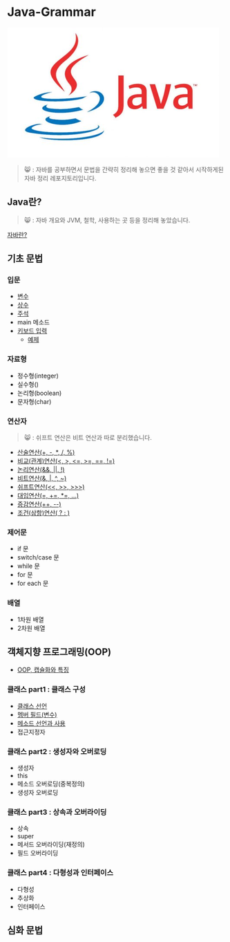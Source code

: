 Java-Grammar
==========
![자바](./img/java.jpg)
> 😸 : 자바를 공부하면서 문법을 간략히 정리해 놓으면 좋을 것 같아서 
시작하게된 자바 정리 레포지토리입니다.  
  
## Java란?  
> 😸 : 자바 개요와 JVM, 철학, 사용하는 곳 등을 정리해 놓았습니다.
  
[자바란?](https://github.com/huewilliams/learning-Java/blob/master/what%20is%20Java.md)
## 기초 문법
  
### 입문
* [변수](https://github.com/huewilliams/learning-Java/blob/master/basic/variable/ReadMe.md)
* [상수](https://github.com/huewilliams/learning-Java/tree/master/basic/constant)
* [주석](https://github.com/huewilliams/learning-Java/blob/master/basic/comment/ReadMe.md)
* main 메소드
* [키보드 입력](https://github.com/huewilliams/learning-Java/blob/master/basic/keyboardInput/KeyInput.md)
    * [예제](https://github.com/huewilliams/learning-Java/blob/master/basic/keyboardInput/Input.java)

### 자료형
* 정수형(integer)
* 실수형()
* 논리형(boolean)
* 문자형(char)

### 연산자
> 😸 : 쉬프트 연산은 비트 연산과 따로 분리했습니다.
* [산술연산(+, -, *, /, %)](https://github.com/huewilliams/learning-Java/blob/master/basic/operator/Arithmetic.md)
* [비교(관계)연산(<, >, <=, >=, ==, !=)](https://github.com/huewilliams/learning-Java/blob/master/basic/operator/Comparison.md)
* [논리연산(&&, ||, !)](https://github.com/huewilliams/learning-Java/blob/master/basic/operator/Logical.md)
* [비트연산(&, |, ^, ~)](https://github.com/huewilliams/learning-Java/blob/master/basic/operator/Bitwise.md)
* [쉬프트연산(<<, >>, >>>)](https://github.com/huewilliams/learning-Java/blob/master/basic/operator/Shift.md)
* [대입연산(=, +=, *=, ...)](https://github.com/huewilliams/learning-Java/blob/master/basic/operator/assignment.md)
* [증감연산(++, --)](https://github.com/huewilliams/learning-Java/blob/master/basic/operator/In-Decrement.md)
* [조건(삼항)연산( ? : )](https://github.com/huewilliams/learning-Java/blob/master/basic/operator/Ternary.md)

### 제어문
* if 문
* switch/case 문
* while 문
* for 문
* for each 문

### 배열
* 1차원 배열
* 2차원 배열

## 객체지향 프로그래밍(OOP)  
* [OOP, 캡슐화와 특징](https://github.com/huewilliams/learning-Java/blob/master/OOP/Encapsulation.md)

### 클래스 part1 : 클래스 구성
* [클래스 선언](https://github.com/huewilliams/learning-Java/blob/master/OOP/part1/class%20define.md)
* [멤버 필드(변수)](https://github.com/huewilliams/learning-Java/blob/master/OOP/part1/Instance%20variable.md)
* [메소드 선언과 사용](https://github.com/huewilliams/learning-Java/blob/master/OOP/part1/method.md)
* 접근지정자

### 클래스 part2 : 생성자와 오버로딩 
* 생성자
* this
* 메소드 오버로딩(중복정의)
* 생성자 오버로딩

### 클래스 part3 : 상속과 오버라이딩
* 상속
* super
* 메서드 오버라이딩(재정의)
* 필드 오버라이딩

### 클래스 part4 : 다형성과 인터페이스
* 다형성
* 추상화
* 인터페이스
## 심화 문법  